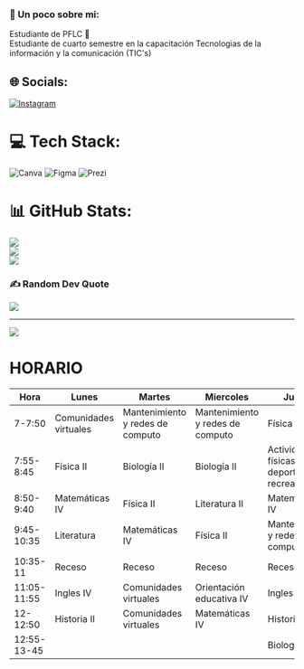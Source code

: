 ###  💫 Un poco sobre mi:
Estudiante de PFLC 🐆<br>Estudiante de cuarto semestre en la capacitación Tecnologias de la <br>información y la comunicación (TIC's) <br>


## 🌐 Socials:
[![Instagram](https://img.shields.io/badge/Instagram-%23E4405F.svg?logo=Instagram&logoColor=white)](https://instagram.com/alexiatorres06) 

# 💻 Tech Stack:
![Canva](https://img.shields.io/badge/Canva-%2300C4CC.svg?style=for-the-badge&logo=Canva&logoColor=white) 	![Figma](https://img.shields.io/badge/figma-%23F24E1E.svg?style=for-the-badge&logo=figma&logoColor=white) ![Prezi](https://img.shields.io/badge/Prezi-%23000000.svg?style=for-the-badge&logo=Prezi&logoColor=white)
# 📊 GitHub Stats:
![](https://github-readme-stats.vercel.app/api?username=alexiatorres06&theme=dark&hide_border=false&include_all_commits=false&count_private=false)<br/>
![](https://github-readme-streak-stats.herokuapp.com/?user=alexiatorres06&theme=dark&hide_border=false)<br/>
![](https://github-readme-stats.vercel.app/api/top-langs/?username=alexiatorres06&theme=dark&hide_border=false&include_all_commits=false&count_private=false&layout=compact)

### ✍️ Random Dev Quote
![](https://quotes-github-readme.vercel.app/api?type=horizontal&theme=radical)

---
[![](https://visitcount.itsvg.in/api?id=alexiatorres06&icon=0&color=0)](https://visitcount.itsvg.in)

<!-- Proudly created with GPRM ( https://gprm.itsvg.in ) -->

# HORARIO
| Hora        	| Lunes                  	| Martes                           	| Miercoles                        	| Jueves                                           	| viernes                          	|
|-------------	|------------------------	|----------------------------------	|----------------------------------	|--------------------------------------------------	|----------------------------------	|
| 7-7:50      	| Comunidades  virtuales 	| Mantenimiento y redes de computo 	| Mantenimiento y redes de computo 	| Física II                                        	| Mantenimiento y redes de computo 	|
| 7:55-8:45   	| Física II              	| Biología II                      	| Biología II                      	| Actividades físicas deportivas y  recreativas VI 	| Biología II                      	|
| 8:50-9:40   	| Matemáticas IV         	| Física II                        	| Literatura II                    	| Matemáticas IV                                   	| Matemáticas IV                   	|
| 9:45-10:35  	| Literatura             	| Matemáticas IV                   	| Física II                        	| Mantenimiento y redes de computo                 	| Física II                        	|
| 10:35-11    	| Receso                 	| Receso                           	| Receso                           	| Receso                                           	| Receso                           	|
| 11:05-11:55 	| Ingles IV              	| Comunidades  virtuales           	| Orientación  educativa IV        	| Ingles IV                                        	| Historia II                      	|
| 12-12:50    	| Historia II            	| Comunidades virtuales            	| Matemáticas IV                   	| Historia II                                      	| Literatura II                    	|
| 12:55-13-45 	|                        	|                                  	|                                  	| Biología II                                      	| Ingles IV                        	|
